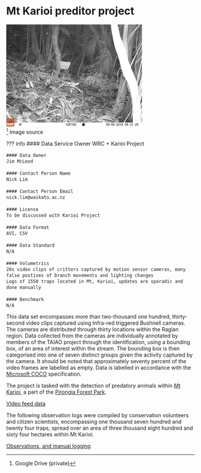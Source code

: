 # Mt Karioi preditor project

![image](/img/CritterImageBaseline.png)
<br>
[^1] Image source

??? info 
    #### Data Service Owner
    WRC + Karioi Project

    #### Data Owner
    Jim McLeod

    #### Contact Person Name
    Nick Lim

    #### Contact Person Email
    nick.lim@waikato.ac.nz

    #### License
    To be discussed with Karioi Project

    #### Data Format
    AVI, CSV

    #### Data Standard
    N/A

    #### Volumetrics
    20s video clips of critters captured by motion sensor cameras, many false postives of branch movements and lighting changes
    Logs of 1550 traps located in Mt, Karioi, updates are sporadic and done manually

    #### Benchmark
    N/A
	

This data set encompasses more than two-thousand one hundred, thirty-second video clips captured using Infra-red triggered Bushnell cameras. The cameras are distributed through thirty locations within the Raglan region. Data collected from the cameras are individually annotated by members of the TAIAO project through the identification, using a bounding box, of an area of interest within the stream. The bounding box is then categorised into one of seven distinct groups given the activity captured by the camera. It should be noted that approximately seventy percent of the video frames are labelled as empty. Data is labelled in accordance with the [Microsoft COCO](https://arxiv.org/abs/1405.0312) specification.

The project is tasked with the detection of predatory animals within [Mt Karioi](https://en.wikipedia.org/wiki/Karioi), a part of the [Pirongia Forest Park](https://www.doc.govt.nz/parks-and-recreation/places-to-go/waikato/places/pirongia-forest-park?tab-id=50578).

[Video feed data](https://drive.google.com/drive/folders/0AFGE6x6goEzBUk9PVA)


The following observation logs were compiled by conservation volunteers and citizen scientists, encompassing one thousand seven hundred and twenty four traps, spread over an area of three thousand eight hundred and sixty four hectares within Mt Karioi.

[Observations, and manual logging](https://drive.google.com/drive/u/0/folders/19leYF8jIJfAESydL9y1QaKDL3A0BygQs)


[^1]: Google Drive (private)